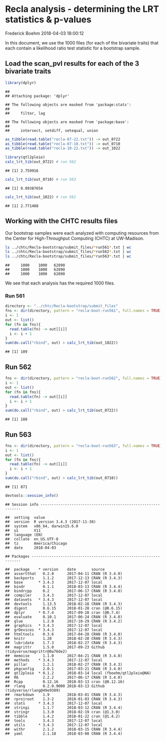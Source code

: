 Recla analysis - determining the LRT statistics & p-values
================
Frederick Boehm
2018-04-03 18:00:12

In this document, we use the 1000 files (for each of the bivariate traits) that each contain a likelihood ratio test statistic for a bootstrap sample.

Load the scan\_pvl results for each of the 3 bivariate traits
-------------------------------------------------------------

``` r
library(dplyr)
```

    ## 
    ## Attaching package: 'dplyr'

    ## The following objects are masked from 'package:stats':
    ## 
    ##     filter, lag

    ## The following objects are masked from 'package:base':
    ## 
    ##     intersect, setdiff, setequal, union

``` r
as_tibble(read.table("recla-07-22.txt")) -> out_0722
as_tibble(read.table("recla-07-10.txt")) -> out_0710
as_tibble(read.table("recla-10-22.txt")) -> out_1022
```

``` r
library(qtl2pleio)
calc_lrt_tib(out_0722) # run 562
```

    ## [1] 2.759916

``` r
calc_lrt_tib(out_0710) # run 563
```

    ## [1] 0.09387654

``` r
calc_lrt_tib(out_1022) # run 561
```

    ## [1] 2.771408

Working with the CHTC results files
-----------------------------------

Our bootstrap samples were each analyzed with computing resources from the Center for High-Throughput Computing (CHTC) at UW-Madison.

``` bash
ls ../chtc/Recla-bootstrap/submit_files/*run561*.txt | wc
ls ../chtc/Recla-bootstrap/submit_files/*run562*.txt | wc
ls ../chtc/Recla-bootstrap/submit_files/*run563*.txt | wc
```

    ##     1000    1000   62890
    ##     1000    1000   62890
    ##     1000    1000   62890

We see that each analysis has the required 1000 files.

### Run 561

``` r
directory <- "../chtc/Recla-bootstrap/submit_files"
fns <- dir(directory, pattern = "recla-boot-run561", full.names = TRUE)
i <- 1
out <- list()
for (fn in fns){
  read.table(fn) -> out[[i]]
  i <- i + 1
}
sum(do.call("rbind", out) > calc_lrt_tib(out_1022))
```

    ## [1] 109

Run 562
-------

``` r
fns <- dir(directory, pattern = "recla-boot-run562", full.names = TRUE)
i <- 1
out <- list()
for (fn in fns){
  read.table(fn) -> out[[i]]
  i <- i + 1
}
sum(do.call("rbind", out) > calc_lrt_tib(out_0722))
```

    ## [1] 108

Run 563
-------

``` r
fns <- dir(directory, pattern = "recla-boot-run563", full.names = TRUE)
i <- 1
out <- list()
for (fn in fns){
  read.table(fn) -> out[[i]]
  i <- i + 1
}
sum(do.call("rbind", out) > calc_lrt_tib(out_0710))
```

    ## [1] 871

``` r
devtools::session_info()
```

    ## Session info -------------------------------------------------------------

    ##  setting  value                       
    ##  version  R version 3.4.3 (2017-11-30)
    ##  system   x86_64, darwin15.6.0        
    ##  ui       X11                         
    ##  language (EN)                        
    ##  collate  en_US.UTF-8                 
    ##  tz       America/Chicago             
    ##  date     2018-04-03

    ## Packages -----------------------------------------------------------------

    ##  package    * version    date       source                             
    ##  assertthat   0.2.0      2017-04-11 CRAN (R 3.4.0)                     
    ##  backports    1.1.2      2017-12-13 CRAN (R 3.4.3)                     
    ##  base       * 3.4.3      2017-12-07 local                              
    ##  bindr        0.1.1      2018-03-13 CRAN (R 3.4.4)                     
    ##  bindrcpp     0.2        2017-06-17 CRAN (R 3.4.0)                     
    ##  compiler     3.4.3      2017-12-07 local                              
    ##  datasets   * 3.4.3      2017-12-07 local                              
    ##  devtools     1.13.5     2018-02-18 CRAN (R 3.4.3)                     
    ##  digest       0.6.15     2018-01-28 cran (@0.6.15)                     
    ##  dplyr      * 0.7.4      2017-09-28 cran (@0.7.4)                      
    ##  evaluate     0.10.1     2017-06-24 CRAN (R 3.4.0)                     
    ##  glue         1.2.0      2017-10-29 CRAN (R 3.4.2)                     
    ##  graphics   * 3.4.3      2017-12-07 local                              
    ##  grDevices  * 3.4.3      2017-12-07 local                              
    ##  htmltools    0.3.6      2017-04-28 CRAN (R 3.4.0)                     
    ##  knitr        1.20       2018-02-20 CRAN (R 3.4.3)                     
    ##  lubridate    1.7.3      2018-02-27 CRAN (R 3.4.3)                     
    ##  magrittr     1.5.0      2017-09-23 Github (tidyverse/magrittr@0a76de2)
    ##  memoise      1.1.0      2017-04-21 CRAN (R 3.4.0)                     
    ##  methods    * 3.4.3      2017-12-07 local                              
    ##  pillar       1.2.1      2018-02-27 CRAN (R 3.4.3)                     
    ##  pkgconfig    2.0.1      2017-03-21 CRAN (R 3.4.0)                     
    ##  qtl2pleio  * 0.1.2      2018-03-14 local (fboehm/qtl2pleio@NA)        
    ##  R6           2.2.2      2017-06-17 CRAN (R 3.4.0)                     
    ##  Rcpp         0.12.16    2018-03-13 cran (@0.12.16)                    
    ##  rlang        0.2.0.9000 2018-03-13 Github (tidyverse/rlang@49e9389)   
    ##  rmarkdown    1.9        2018-03-01 CRAN (R 3.4.3)                     
    ##  rprojroot    1.3-2      2018-01-03 CRAN (R 3.4.3)                     
    ##  stats      * 3.4.3      2017-12-07 local                              
    ##  stringi      1.1.7      2018-03-12 CRAN (R 3.4.4)                     
    ##  stringr      1.3.0      2018-02-19 cran (@1.3.0)                      
    ##  tibble       1.4.2      2018-01-22 cran (@1.4.2)                      
    ##  tools        3.4.3      2017-12-07 local                              
    ##  utils      * 3.4.3      2017-12-07 local                              
    ##  withr        2.1.2      2018-03-15 CRAN (R 3.4.4)                     
    ##  yaml         2.1.18     2018-03-08 CRAN (R 3.4.4)
